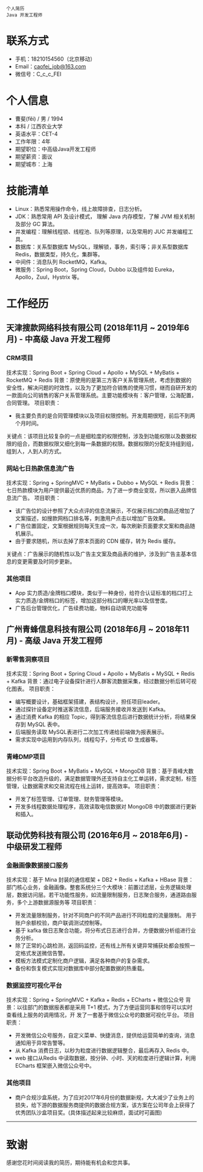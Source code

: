 
```
个人简历                                                                                 Java 开发工程师
```
# 联系方式

- 手机：18210154560（北京移动）
- Email：caofei_job@163.com
- 微信号：C_c_c_FEI

# 个人信息

 - 曹斐(fěi) / 男 / 1994
 - 本科 / 江西农业大学 
 - 英语水平：CET-4
 - 工作年限：4年
 - 期望职位：中高级Java开发工程师
 - 期望薪资：面议
 - 期望城市：上海
   
# 技能清单

- Linux：熟悉常用操作命令，线上故障排查，日志分析。
- JDK：熟悉常用 API 及设计模式， 理解 Java 内存模型，了解 JVM 相关机制及部分 GC 算法。 
- 并发编程：理解线程锁、线程池、队列等原理，以及常用的 JUC 并发编程工具。
- 数据库：关系型数据库 MySQL，理解锁，事务，索引等；非关系型数据库 Redis，数据类型，持久化，集群等。
- 中间件：消息队列 RocketMQ，Kafka。
- 微服务：Spring Boot，Spring Cloud，Dubbo 以及组件如 Eureka，Apollo，Zuul，Hystrix 等。

# 工作经历

## 天津搜款网络科技有限公司 (2018年11月 ~ 2019年6月) - 中高级 Java 开发工程师

### CRM项目
技术实现：Spring Boot + Spring Cloud + Apollo + MySQL + MyBatis + RocketMQ + Redis 
背景：原使用的是第三方客户关系管理系统，考虑到数据的安全性，解决问题的时效性，以及为了更加符合销售的使用习惯，继而自研开发的一款面向公司销售的客户关系管理系统。主要功能模块有：客户管理，公海配置，合同管理。
项目职责：
- 我主要负责的是合同管理模块以及项目权限控制。开发周期很短，前后不到两个月时间。

关键点：该项目比较复杂的一点是细粒度的权限控制，涉及到功能权限以及数据权限的组合，而数据权限又细化到每一条数据的权限。数据权限的分配支持组到组，组到人，人到人的方式。

### 网站七日热款信息流广告
技术实现：Spring + SpringMVC + MyBatis + Dubbo + MySQL + Redis
背景：七日热款模块为用户提供最近优质的商品，为了进一步商业变现，所以嵌入品牌信息流广告。
项目职责：
- 该广告位的设计参照了大众点评的信息流展示，不仅展示档口的商品还增加了文案描述，如搜款网档口排名等，刺激用户点击以增加广告效果。
- 广告位置固定，文案根据规则每天生成一次，每次刷新页面要求文案和商品随机展示。
- 由于要求随机，所以去掉了原本页面的 CDN 缓存，转为 Redis 缓存。

关键点：广告展示的随机性以及广告主文案及商品表的维护，涉及到广告主基本信息的变更需要及时同步更新。

### 其他项目
- App 实力质造/金牌档口模块，类似于一种身份，给符合认证标准的档口打上实力质造/金牌档口的标签，增加这部分档口的曝光率以及信誉度。
- 广告后台管理优化，广告续费功能，物料自动填充功能等

## 广州青蜂信息科技有限公司 (2018年6月 ~ 2018年11月) - 高级 Java 开发工程师

### 新零售洞察项目 
技术实现：Spring Boot + Spring Cloud + Apollo + MyBatis + MySQL + Redis + Kafka
背景：通过电子设备探针进行人群客流数据采集，经过数据分析后转可视化图表。
项目职责：
- 编写概要设计，基础框架搭建，表结构设计，担任项目leader。
- 通过探针设备定时推送客流信息，后端服务接收并发送到 Kafka。
- 通过消费 Kafka 的相应 Topic，得到客流信息后进行数据统计分析，将结果保存到 MySQL 表中。
- 后端服务读取 MySQL表进行二次加工传递给前端做为报表展示。
- 需求实现中运用到内存队列，线程勾子，分布式 ID 生成器等。

### 青峰DMP项目 
技术实现：Spring Boot + MyBatis + MySQL + MongoDB
背景：基于青峰大数据分析平台改造升级的，满足数据管理外还支持自主化工单运转，需求定制，标签管理，让数据需求和交易流程在线上运转，提高效率。
项目职责：
- 开发了标签管理、订单管理、财务管理等模块。
- 开发多线程数据处理程序，高效读取电信数据对 MongoDB 中的数据进行更新和插入。

## 联动优势科技有限公司 (2016年6月 ~ 2018年6月) - 中级研发工程师
### 金融画像数据接口服务 
技术实现：基于 Mina 封装的通信框架 + DB2 + Redis + Kafka + HBase
背景：部门核心业务，金融画像。整套系统分三个大模块：前置过滤层，业务逻辑处理层，数据访问层。若干功能性服务，如流量限制服务，日志聚合服务，通道路由服务，多个上游数据源服务等
项目职责：
- 开发流量限制服务，针对不同商户的不同产品进行不同粒度的流量限制。 用于账户余额校验，商户联调测试控制等。
- 基于 kafka 做日志聚合功能，将分布式日志进行合并，方便数据分析组进行业务分析。
- 除了正常的心跳检测，返回码监控，还有线上所有关键异常捕获处都会按照一定格式发送微信告警。
- 模板方法模式定制化商户逻辑，满足各种商户的复杂需求。 
- 备份和恢复模式实现对数据库中部分配置数据的热重载。


### 数据监控可视化平台
技术实现：Spring + SpringMVC + Kafka + Redis + ECharts + 微信公众号 
背景：以往部门的数据报表都是采用 T+1 模式，为了方便运营同事和领导可以实时查看线上服务的调用情况，开
发了一套基于微信公众号的数据可视化平台。 
项目职责：
- 开发微信公众号服务，自定义菜单、快捷消息，提供给运营简单的查询，消息通知用于异常告警等。
- 从 Kafka 消费日志，以秒为粒度进行数据逻辑整合，最后再存入 Redis 中。
- web 接口从Redis 中读取数据，按分钟、小时、天的粒度进行逻辑计算，利用 ECharts 框架嵌入微信公众号中。

### 其他项目
- 商户合规沙盒系统，为了应对2017年6月份的数据新规，大大减少了业务上的损失，给下游的数据服务商提供的数据合规方案，该方案在公司年会上获得了优秀团队沙盒项目奖。(具体描述起来比较麻烦，面试时可画图)
  

---
# 致谢
感谢您花时间阅读我的简历，期待能有机会和您共事。
      